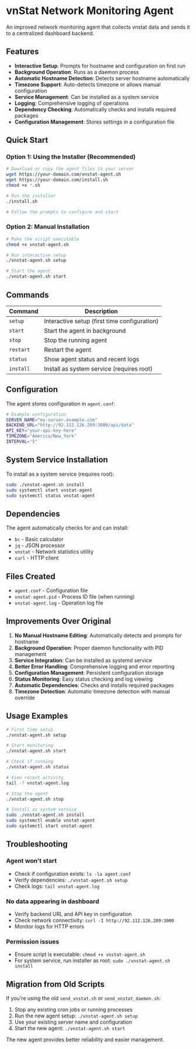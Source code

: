 # vnStat Network Monitoring Agent

An improved network monitoring agent that collects vnstat data and sends it to a centralized dashboard backend.

## Features

- **Interactive Setup**: Prompts for hostname and configuration on first run
- **Background Operation**: Runs as a daemon process
- **Automatic Hostname Detection**: Detects server hostname automatically
- **Timezone Support**: Auto-detects timezone or allows manual configuration
- **Service Management**: Can be installed as a system service
- **Logging**: Comprehensive logging of operations
- **Dependency Checking**: Automatically checks and installs required packages
- **Configuration Management**: Stores settings in a configuration file

## Quick Start

### Option 1: Using the Installer (Recommended)

```bash
# Download or copy the agent files to your server
wget https://your-domain.com/vnstat-agent.sh
wget https://your-domain.com/install.sh
chmod +x *.sh

# Run the installer
./install.sh

# Follow the prompts to configure and start
```

### Option 2: Manual Installation

```bash
# Make the script executable
chmod +x vnstat-agent.sh

# Run interactive setup
./vnstat-agent.sh setup

# Start the agent
./vnstat-agent.sh start
```

## Commands

| Command | Description |
|---------|-------------|
| `setup` | Interactive setup (first time configuration) |
| `start` | Start the agent in background |
| `stop` | Stop the running agent |
| `restart` | Restart the agent |
| `status` | Show agent status and recent logs |
| `install` | Install as system service (requires root) |

## Configuration

The agent stores configuration in `agent.conf`:

```bash
# Example configuration
SERVER_NAME="my-server.example.com"
BACKEND_URL="http://92.112.126.209:3000/api/data"
API_KEY="your-api-key-here"
TIMEZONE="America/New_York"
INTERVAL="5"
```

## System Service Installation

To install as a system service (requires root):

```bash
sudo ./vnstat-agent.sh install
sudo systemctl start vnstat-agent
sudo systemctl status vnstat-agent
```

## Dependencies

The agent automatically checks for and can install:
- `bc` - Basic calculator
- `jq` - JSON processor
- `vnstat` - Network statistics utility
- `curl` - HTTP client

## Files Created

- `agent.conf` - Configuration file
- `vnstat-agent.pid` - Process ID file (when running)
- `vnstat-agent.log` - Operation log file

## Improvements Over Original

1. **No Manual Hostname Editing**: Automatically detects and prompts for hostname
2. **Background Operation**: Proper daemon functionality with PID management
3. **Service Integration**: Can be installed as systemd service
4. **Better Error Handling**: Comprehensive logging and error reporting
5. **Configuration Management**: Persistent configuration storage
6. **Status Monitoring**: Easy status checking and log viewing
7. **Automatic Dependencies**: Checks and installs required packages
8. **Timezone Detection**: Automatic timezone detection with manual override

## Usage Examples

```bash
# First time setup
./vnstat-agent.sh setup

# Start monitoring
./vnstat-agent.sh start

# Check if running
./vnstat-agent.sh status

# View recent activity
tail -f vnstat-agent.log

# Stop the agent
./vnstat-agent.sh stop

# Install as system service
sudo ./vnstat-agent.sh install
sudo systemctl enable vnstat-agent
sudo systemctl start vnstat-agent
```

## Troubleshooting

### Agent won't start
- Check if configuration exists: `ls -la agent.conf`
- Verify dependencies: `./vnstat-agent.sh setup`
- Check logs: `tail vnstat-agent.log`

### No data appearing in dashboard
- Verify backend URL and API key in configuration
- Check network connectivity: `curl -I http://92.112.126.209:3000`
- Monitor logs for HTTP errors

### Permission issues
- Ensure script is executable: `chmod +x vnstat-agent.sh`
- For system service, run installer as root: `sudo ./vnstat-agent.sh install`

## Migration from Old Scripts

If you're using the old `send_vnstat.sh` or `send_vnstat_daemon.sh`:

1. Stop any existing cron jobs or running processes
2. Run the new agent setup: `./vnstat-agent.sh setup`
3. Use your existing server name and configuration
4. Start the new agent: `./vnstat-agent.sh start`

The new agent provides better reliability and easier management.
